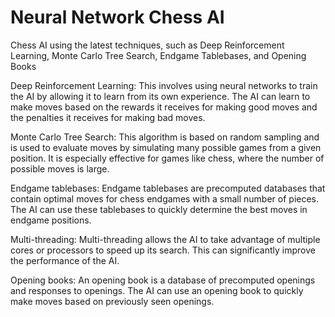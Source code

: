 # Neural Network Chess AI
 Chess AI using the latest techniques, such as Deep Reinforcement Learning, Monte Carlo Tree Search, Endgame Tablebases, and Opening Books

Deep Reinforcement Learning: This involves using neural networks to train the AI by allowing it to learn from its own experience. The AI can learn to make moves based on the rewards it receives for making good moves and the penalties it receives for making bad moves.

Monte Carlo Tree Search: This algorithm is based on random sampling and is used to evaluate moves by simulating many possible games from a given position. It is especially effective for games like chess, where the number of possible moves is large.

Endgame tablebases: Endgame tablebases are precomputed databases that contain optimal moves for chess endgames with a small number of pieces. The AI can use these tablebases to quickly determine the best moves in endgame positions.

Multi-threading: Multi-threading allows the AI to take advantage of multiple cores or processors to speed up its search. This can significantly improve the performance of the AI.

Opening books: An opening book is a database of precomputed openings and responses to openings. The AI can use an opening book to quickly make moves based on previously seen openings.
